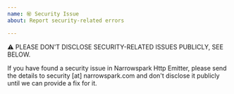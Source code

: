 ```yaml
---
name: ㊙️ Security Issue
about: Report security-related errors

---
```


<!--
    The Code of Conduct (../CODE_OF_CONDUCT.md) applies to all the activity on this repository.
-->

⚠ PLEASE DON'T DISCLOSE SECURITY-RELATED ISSUES PUBLICLY, SEE BELOW.

If you have found a security issue in Narrowspark Http Emitter, please send the details to
security [at] narrowspark.com and don't disclose it publicly until we can provide a
fix for it.

